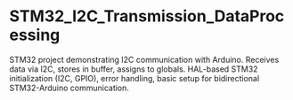 # STM32_I2C_Transmission_DataProcessing
STM32 project demonstrating I2C communication with Arduino. Receives data via I2C, stores in buffer, assigns to globals. HAL-based STM32 initialization (I2C, GPIO), error handling, basic setup for bidirectional STM32-Arduino communication.
